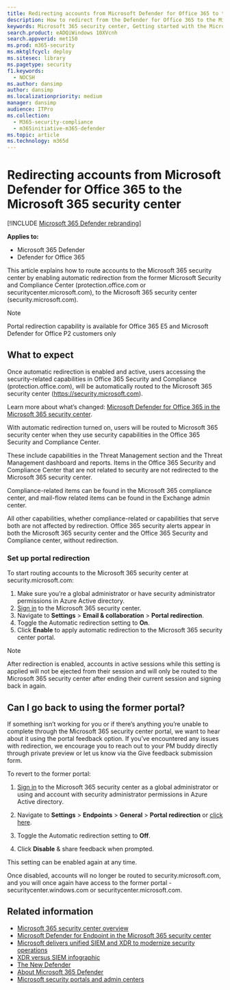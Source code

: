 ```yaml
---
title: Redirecting accounts from Microsoft Defender for Office 365 to the new Microsoft 365 security center
description: How to redirect from the Defender for Office 365 to the Microsoft 365 security center.
keywords: Microsoft 365 security center, Getting started with the Microsoft 365 security center, security center redirection
search.product: eADQiWindows 10XVcnh
search.appverid: met150
ms.prod: m365-security
ms.mktglfcycl: deploy
ms.sitesec: library
ms.pagetype: security
f1.keywords: 
  - NOCSH
ms.author: dansimp
author: dansimp
ms.localizationpriority: medium
manager: dansimp
audience: ITPro
ms.collection: 
  - M365-security-compliance
  - m365initiative-m365-defender
ms.topic: article
ms.technology: m365d
---
```

# Redirecting accounts from Microsoft Defender for Office 365 to the Microsoft 365 security center

[!INCLUDE [Microsoft 365 Defender rebranding](../includes/microsoft-defender.md)]

**Applies to:**

- Microsoft 365 Defender
- Defender for Office 365

This article explains how to route accounts to the Microsoft 365 security center by enabling automatic redirection from the former Microsoft Security and Compliance Center (protection.office.com or securitycenter.microsoft.com), to the Microsoft 365 security center (security.microsoft.com).

>[!NOTE]
> Portal redirection capability is available for Office 365 E5 and Microsoft Defender for Office P2 customers only

## What to expect
Once automatic redirection is enabled and active, users accessing the security-related capabilities in  Office 365 Security and Compliance (protection.office.com), will be automatically routed to the Microsoft 365 security center (https://security.microsoft.com).  

Learn more about what’s changed: [Microsoft Defender for Office 365 in the Microsoft 365 security center](microsoft-365-security-center-mdo.md).

With automatic redirection turned on, users will be routed to Microsoft 365 security center when they use security capabilities in the Office 365 Security and Compliance Center.

These include capabilities in the Threat Management section and the Threat Management dashboard and reports. Items in the Office 365 Security and Compliance Center that are not related to security are not redirected to the Microsoft 365 security center.

Compliance-related items can be found in the Microsoft 365 compliance center, and mail-flow related items can be found in the Exchange admin center.

All other capabilities, whether compliance-related or capabilities that serve both are not affected by redirection. Office 365 security alerts appear in both the Microsoft 365 security center and the Office 365 Security and Compliance center, without redirection.  

### Set up portal redirection
To start routing accounts to the Microsoft 365 security center at security.microsoft.com:

1. Make sure you’re a global administrator or have security administrator permissions in Azure Active directory.
2. [Sign in](https://security.microsoft.com/) to the Microsoft 365 security center.
3. Navigate to **Settings** > **Email & collaboration** > **Portal redirection**.  
4. Toggle the Automatic redirection setting to **On**.
5. Click **Enable** to apply automatic redirection to the Microsoft 365 security center portal.

> [!NOTE]
> After redirection is enabled, accounts in active sessions while this setting is applied will not be ejected from their session and will only be routed to the Microsoft 365 security center after ending their current session and signing back in again.

## Can I go back to using the former portal?
If something isn’t working for you or if there’s anything you’re unable to complete through the Microsoft 365 security center portal, we want to hear about it using the portal feedback option. If you’ve encountered any issues with redirection, we encourage you to reach out to your PM buddy directly through private preview or let us know via the Give feedback submission form.

To revert to the former portal:

1. [Sign in](https://security.microsoft.com/) to the Microsoft 365 security center as a global administrator or using and account with security administrator permissions in Azure Active directory.

2. Navigate to **Settings** > **Endpoints** > **General** > **Portal redirection** or [click here](https://security.microsoft.com/preferences2/portal_redirection).  

3. Toggle the Automatic redirection setting to **Off**.

4. Click **Disable** & share feedback when prompted.

This setting can be enabled again at any time.

Once disabled, accounts will no longer be routed to security.microsoft.com, and you will once again have access to the former portal - securitycenter.windows.com or securitycenter.microsoft.com.

## Related information
- [Microsoft 365 security center overview](overview-security-center.md)
- [Microsoft Defender for Endpoint in the Microsoft 365 security center](microsoft-365-security-center-mde.md)
- [Microsoft delivers unified SIEM and XDR to modernize security operations](https://www.microsoft.com/security/blog/?p=91813) 
- [XDR versus SIEM infographic](https://afrait.com/blog/xdr-versus-siem/) 
- [The New Defender](https://afrait.com/blog/the-new-defender/) 
- [About Microsoft 365 Defender](https://www.microsoft.com/microsoft-365/security/microsoft-365-defender) 
- [Microsoft security portals and admin centers](portals.md)